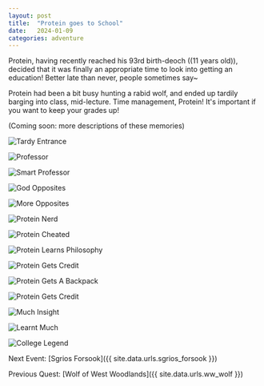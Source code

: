 ```yaml
---
layout: post
title:  "Protein goes to School"
date:   2024-01-09
categories: adventure
---
```


Protein, having recently reached his 93rd birth-deoch ((11 years old)), decided that it was finally an appropriate time to look into getting an education! Better late than never, people sometimes say~

Protein had been a bit busy hunting a rabid wolf, and ended up tardily barging into class, mid-lecture. Time management, Protein! It's important if you want to keep your grades up!

(Coming soon: more descriptions of these memories)

![Tardy Entrance](/assets/img/college/late-to-class.png)

![Professor](/assets/img/college/professor.png)

![Smart Professor](/assets/img/college/smart-professor.png)

![God Opposites](/assets/img/college/god-opposites.png)

![More Opposites](/assets/img/college/more-opposites.png)

![Protein Nerd](/assets/img/college/protein-nerd.png)

![Protein Cheated](/assets/img/college/protein-cheated.png)

![Protein Learns Philosophy](/assets/img/college/learn-philosophy.png)

![Protein Gets Credit](/assets/img/college/get-credit.png)

![Protein Gets A Backpack](/assets/img/college/backpack.png)

![Protein Gets Credit](/assets/img/college/get-credit.png)

![Much Insight](/assets/img/college/13-levels.png)

![Learnt Much](/assets/img/college/learnt-much.png)

![College Legend](/assets/img/college/legend.png)


Next Event: [Sgrios Forsook]({{ site.data.urls.sgrios_forsook }})

Previous Quest: [Wolf of West Woodlands]({{ site.data.urls.ww_wolf }})

